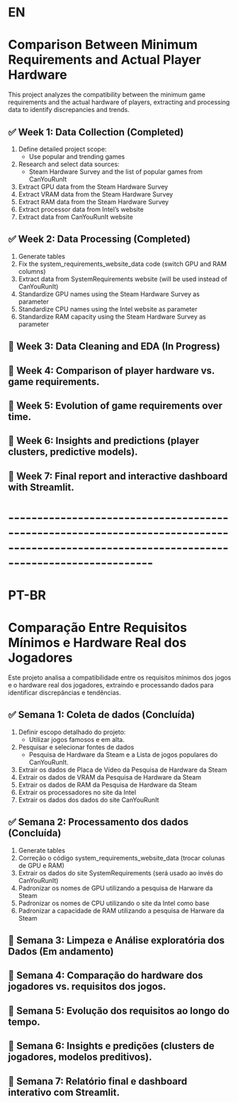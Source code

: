 # EN
# Comparison Between Minimum Requirements and Actual Player Hardware

This project analyzes the compatibility between the minimum game requirements and the actual hardware of players, extracting and processing data to identify discrepancies and trends.

## ✅ Week 1: Data Collection (Completed)
1. Define detailed project scope:
    - Use popular and trending games
2. Research and select data sources:
    - Steam Hardware Survey and the list of popular games from CanYouRunIt
3. Extract GPU data from the Steam Hardware Survey
4. Extract VRAM data from the Steam Hardware Survey
5. Extract RAM data from the Steam Hardware Survey
6. Extract processor data from Intel’s website
7. Extract data from CanYouRunIt website

## ✅ Week 2: Data Processing (Completed)
1. Generate tables
2. Fix the system_requirements_website_data code (switch GPU and RAM columns)
3. Extract data from SystemRequirements website (will be used instead of CanYouRunIt)
5. Standardize GPU names using the Steam Hardware Survey as parameter
4. Standardize CPU names using the Intel website as parameter
6. Standardize RAM capacity using the Steam Hardware Survey as parameter

## 🔄 Week 3: Data Cleaning and EDA (In Progress)

## 🔄 Week 4: Comparison of player hardware vs. game requirements.

## 🔄 Week 5: Evolution of game requirements over time.

## 🔄 Week 6: Insights and predictions (player clusters, predictive models).

## 🔄 Week 7: Final report and interactive dashboard with Streamlit.

# -------------------------------------------------------------------------------------------------------------------------------------------
# PT-BR
# Comparação Entre Requisitos Mínimos e Hardware Real dos Jogadores

Este projeto analisa a compatibilidade entre os requisitos mínimos dos jogos e o hardware real dos jogadores, extraindo e processando dados para identificar discrepâncias e tendências.

## ✅ Semana 1: Coleta de dados (Concluída)
1. Definir escopo detalhado do projeto:
    - Utilizar jogos famosos e em alta.
2. Pesquisar e selecionar fontes de dados
    - Pesquisa de Hardware da Steam e a Lista de jogos populares do CanYouRunIt.
3. Extrair os dados de Placa de Vídeo da Pesquisa de Hardware da Steam
4. Extrair os dados de VRAM da Pesquisa de Hardware da Steam
5. Extrair os dados de RAM da Pesquisa de Hardware da Steam
6. Extrair os processadores no site da Intel
7. Extrair os dados dos dados do site CanYouRunIt

## ✅ Semana 2: Processamento dos dados (Concluída)

1. Generate tables
2. Correção o código system_requirements_website_data (trocar colunas de GPU e RAM)
3. Extrair os dados do site SystemRequirements (será usado ao invés do CanYouRunIt)
5. Padronizar os nomes de GPU utilizando a pesquisa de Harware da Steam
4. Padronizar os nomes de CPU utilizando o site da Intel como base
6. Padronizar a capacidade de RAM utilizando a pesquisa de Harware da Steam
 
## 🔄 Semana 3: Limpeza e Análise exploratória dos Dados (Em andamento)

## 🔄 Semana 4: Comparação do hardware dos jogadores vs. requisitos dos jogos.

## 🔄 Semana 5: Evolução dos requisitos ao longo do tempo.

## 🔄 Semana 6: Insights e predições (clusters de jogadores, modelos preditivos).

## 🔄 Semana 7: Relatório final e dashboard interativo com Streamlit.